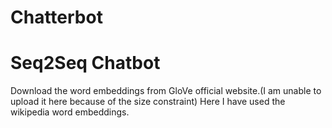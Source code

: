 # Chatterbot
# Seq2Seq Chatbot
Download the word embeddings from GloVe official website.(I am unable to upload it here because of the size constraint)
Here I have used the wikipedia word embeddings. 
